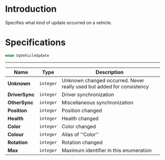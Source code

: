 # Introduction

Specifies what kind of update occurred on a vehicle.

# Specifications

```js
enum SqVehicleUpdate
```

----

| Name | Type | Description |
|---|---|---|
| **Unknown** | `integer` | Unknown changed occurred. Never really used but added for consistency |
| **DriverSync** | `integer` | Driver synchronization |
| **OtherSync** | `integer` | Miscellaneous synchronization |
| **Position** | `integer` | Position changed |
| **Health** | `integer` | Health changed |
| **Color** | `integer` | Color changed |
| **Colour** | `integer` | Alias of ''Color'' |
| **Rotation** | `integer` | Rotation changed |
| **Max** | `integer` | Maximum identifier in this enumeration |
